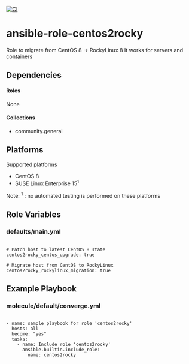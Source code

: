 [![CI](https://github.com/de-it-krachten/ansible-role-centos2rocky/workflows/CI/badge.svg?event=push)](https://github.com/de-it-krachten/ansible-role-centos2rocky/actions?query=workflow%3ACI)


# ansible-role-centos2rocky

Role to migrate from CentOS 8 -> RockyLinux 8
It works for servers and containers



## Dependencies

#### Roles
None

#### Collections
- community.general

## Platforms

Supported platforms

- CentOS 8
- SUSE Linux Enterprise 15<sup>1</sup>

Note:
<sup>1</sup> : no automated testing is performed on these platforms

## Role Variables
### defaults/main.yml
<pre><code>
# Patch host to latest CentOS 8 state
centos2rocky_centos_upgrade: true

# Migrate host from CentOS to RockyLinux
centos2rocky_rockylinux_migration: true
</pre></code>




## Example Playbook
### molecule/default/converge.yml
<pre><code>
- name: sample playbook for role 'centos2rocky'
  hosts: all
  become: "yes"
  tasks:
    - name: Include role 'centos2rocky'
      ansible.builtin.include_role:
        name: centos2rocky
</pre></code>
